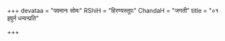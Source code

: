 +++
devataa = "पवमानः सोमः"
RShiH = "हिरण्यस्तूपः"
ChandaH = "जगती"
title = "०१ इषुर्न धन्वन्प्रति"

+++

